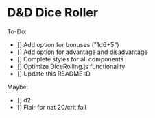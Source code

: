 # D&D Dice Roller

To-Do:

- [] Add option for bonuses ("1d6+5")
- [] Add option for advantage and disadvantage
- [] Complete styles for all components
- [] Optimize DiceRolling.js functionality
- [] Update this README :D

Maybe:

- [] d2
- [] Flair for nat 20/crit fail
